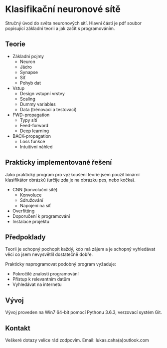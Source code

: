 ﻿# Klasifikační neuronové sítě
Stručný úvod do světa neuronových sítí. Hlavní částí je pdf soubor popisující základní teorii a jak začít s programováním.

## Teorie
* Základní pojmy
	* Neuron
	* Jádro
	* Synapse
	* Síť
	* Pohyb dat
* Vstup
	* Design vstupní vrstvy
	* Scaling
	* Dummy variables
	* Data (trénovací a testovací)
* FWD-propagation
	* Typy sítí
	* Feed-forward
	* Deep learning
* BACK-propagation
	* Loss funkce
	* Intuitivní náhled
	
## Prakticky implementované řešení
Jako praktický program pro vyzkoušení teorie jsem použil binární klasifikátor obrázků (určije zda je na obrázku pes, nebo kočka).
* CNN (konvoluční sítě)
	* Konvoluce
	* Sdružování
	* Napojení na síť
* Overfitting
* Doporučení k programování
* Instalace projektu

## Předpoklady
Teorii je schopný pochopit každý, kdo má zájem a je schopný vyhledávat věci co jsem nevysvětlil dostatečně dobře.

Prakticky naprogramovat podobný program vyžaduje:
* Pokročilé znalosti programování
* Přístup k relevantním datům
* Vyhledávat na internetu

## Vývoj
Vývoj proveden na Win7 64-bit pomocí Pythonu 3.6.3, verzovací systém Git.

## Kontakt
Veškeré dotazy velice rád zodpovím.
Email: lukas.caha(a)outlook.com

